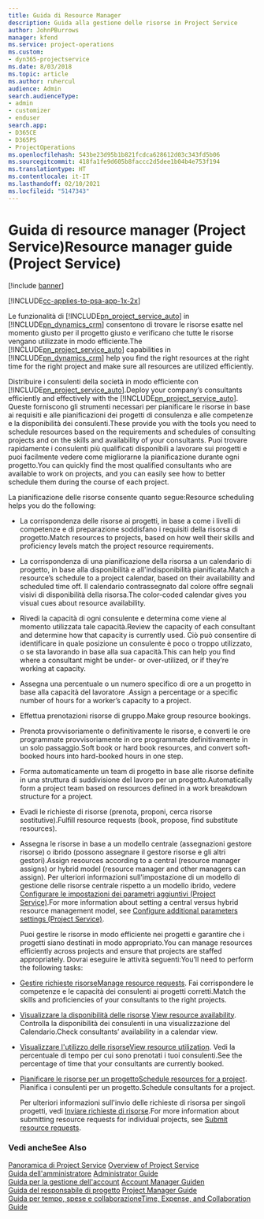 ```yaml
---
title: Guida di Resource Manager
description: Guida alla gestione delle risorse in Project Service
author: JohnPBurrows
manager: kfend
ms.service: project-operations
ms.custom:
- dyn365-projectservice
ms.date: 8/03/2018
ms.topic: article
ms.author: ruhercul
audience: Admin
search.audienceType:
- admin
- customizer
- enduser
search.app:
- D365CE
- D365PS
- ProjectOperations
ms.openlocfilehash: 543be23d95b1b821fcdca628612d03c343fd5b06
ms.sourcegitcommit: 418fa1fe9d605b8faccc2d5dee1b04b4e753f194
ms.translationtype: HT
ms.contentlocale: it-IT
ms.lasthandoff: 02/10/2021
ms.locfileid: "5147343"
---
```

# <a name="resource-manager-guide-project-service"></a><span data-ttu-id="bdd17-103">Guida di resource manager (Project Service)</span><span class="sxs-lookup"><span data-stu-id="bdd17-103">Resource manager guide (Project Service)</span></span>

[!include [banner](../includes/psa-now-project-operations.md)]

[!INCLUDE[cc-applies-to-psa-app-1x-2x](../includes/cc-applies-to-psa-app-1x-2x.md)]

<span data-ttu-id="bdd17-104">Le funzionalità di [!INCLUDE[pn_project_service_auto](../includes/pn-project-service-auto.md)] in [!INCLUDE[pn_dynamics_crm](../includes/pn-dynamics-crm.md)] consentono di trovare le risorse esatte nel momento giusto per il progetto giusto e verificano che tutte le risorse vengano utilizzate in modo efficiente.</span><span class="sxs-lookup"><span data-stu-id="bdd17-104">The [!INCLUDE[pn_project_service_auto](../includes/pn-project-service-auto.md)] capabilities in [!INCLUDE[pn_dynamics_crm](../includes/pn-dynamics-crm.md)] help you find the right resources at the right time for the right project and make sure all resources are utilized efficiently.</span></span>  
  
 <span data-ttu-id="bdd17-105">Distribuire i consulenti della società in modo efficiente con [!INCLUDE[pn_project_service_auto](../includes/pn-project-service-auto.md)].</span><span class="sxs-lookup"><span data-stu-id="bdd17-105">Deploy your company’s consultants efficiently and effectively with the [!INCLUDE[pn_project_service_auto](../includes/pn-project-service-auto.md)].</span></span> <span data-ttu-id="bdd17-106">Queste forniscono gli strumenti necessari per pianificare le risorse in base ai requisiti e alle pianificazioni dei progetti di consulenza e alle competenze e la disponibilità dei consulenti.</span><span class="sxs-lookup"><span data-stu-id="bdd17-106">These provide you with the tools you need to schedule resources based on the requirements and schedules of consulting projects and on the skills and availability of your consultants.</span></span> <span data-ttu-id="bdd17-107">Puoi trovare rapidamente i consulenti più qualificati disponibili a lavorare sui progetti e puoi facilmente vedere come migliorarne la pianificazione durante ogni progetto.</span><span class="sxs-lookup"><span data-stu-id="bdd17-107">You can quickly find the most qualified consultants who are available to work on projects, and you can easily see how to better schedule them during the course of each project.</span></span>  
  
 <span data-ttu-id="bdd17-108">La pianificazione delle risorse consente quanto segue:</span><span class="sxs-lookup"><span data-stu-id="bdd17-108">Resource scheduling helps you do the following:</span></span>  
  
- <span data-ttu-id="bdd17-109">La corrispondenza delle risorse ai progetti, in base a come i livelli di competenze e di preparazione soddisfano i requisiti della risorsa di progetto.</span><span class="sxs-lookup"><span data-stu-id="bdd17-109">Match resources to projects, based on how well their skills and proficiency levels match the project resource requirements.</span></span>  
  
- <span data-ttu-id="bdd17-110">La corrispondenza di una pianificazione della risorsa a un calendario di progetto, in base alla disponibilità e all'indisponibilità pianificata.</span><span class="sxs-lookup"><span data-stu-id="bdd17-110">Match a resource’s schedule to a project calendar, based on their availability and scheduled time off.</span></span> <span data-ttu-id="bdd17-111">Il calendario contrassegnato dal colore offre segnali visivi di disponibilità della risorsa.</span><span class="sxs-lookup"><span data-stu-id="bdd17-111">The color-coded calendar gives you visual cues about resource availability.</span></span>  
  
- <span data-ttu-id="bdd17-112">Rivedi la capacità di ogni consulente e determina come viene al momento utilizzata tale capacità.</span><span class="sxs-lookup"><span data-stu-id="bdd17-112">Review the capacity of each consultant and determine how that capacity is currently used.</span></span> <span data-ttu-id="bdd17-113">Ciò può consentire di identificare in quale posizione un consulente è poco o troppo utilizzato, o se sta lavorando in base alla sua capacità.</span><span class="sxs-lookup"><span data-stu-id="bdd17-113">This can help you find where a consultant might be under- or over-utilized, or if they’re working at capacity.</span></span>  
  
- <span data-ttu-id="bdd17-114">Assegna una percentuale o un numero specifico di ore a un progetto in base alla capacità del lavoratore .</span><span class="sxs-lookup"><span data-stu-id="bdd17-114">Assign a percentage or a specific number of hours for a worker’s capacity to a project.</span></span>  
  
- <span data-ttu-id="bdd17-115">Effettua prenotazioni risorse di gruppo.</span><span class="sxs-lookup"><span data-stu-id="bdd17-115">Make group resource bookings.</span></span>  
  
- <span data-ttu-id="bdd17-116">Prenota provvisoriamente o definitivamente le risorse, e converti le ore programmate provvisoriamente in ore programmate definitivamente in un solo passaggio.</span><span class="sxs-lookup"><span data-stu-id="bdd17-116">Soft book or hard book resources, and convert soft-booked hours into hard-booked hours in one step.</span></span>  
  
- <span data-ttu-id="bdd17-117">Forma automaticamente un team di progetto in base alle risorse definite in una struttura di suddivisione del lavoro per un progetto.</span><span class="sxs-lookup"><span data-stu-id="bdd17-117">Automatically form a project team based on resources defined in a work breakdown structure for a project.</span></span>  
  
- <span data-ttu-id="bdd17-118">Evadi le richieste di risorse (prenota, proponi, cerca risorse sostitutive).</span><span class="sxs-lookup"><span data-stu-id="bdd17-118">Fulfill resource requests (book, propose, find substitute resources).</span></span>  
  
- <span data-ttu-id="bdd17-119">Assegna le risorse in base a un modello centrale (assegnazioni gestore risorse) o ibrido (possono assegnare il gestore risorse e gli altri gestori).</span><span class="sxs-lookup"><span data-stu-id="bdd17-119">Assign resources according to a central (resource manager assigns) or hybrid model (resource manager and other managers can assign).</span></span> <span data-ttu-id="bdd17-120">Per ulteriori informazioni sull'impostazione di un modello di gestione delle risorse centrale rispetto a un modello ibrido, vedere [Configurare le impostazioni dei parametri aggiuntivi (Project Service)](../psa/configure-additional-parameters-settings.md).</span><span class="sxs-lookup"><span data-stu-id="bdd17-120">For more information about setting a central versus hybrid resource management model, see [Configure additional parameters settings (Project Service)](../psa/configure-additional-parameters-settings.md).</span></span>  
  
  <span data-ttu-id="bdd17-121">Puoi gestire le risorse in modo efficiente nei progetti e garantire che i progetti siano destinati in modo appropriato.</span><span class="sxs-lookup"><span data-stu-id="bdd17-121">You can manage resources efficiently across projects and ensure that projects are staffed appropriately.</span></span> <span data-ttu-id="bdd17-122">Dovrai eseguire le attività seguenti:</span><span class="sxs-lookup"><span data-stu-id="bdd17-122">You’ll need to perform the following tasks:</span></span>  
  
- <span data-ttu-id="bdd17-123">[Gestire richieste risorse](../psa/manage-resource-requests.md)</span><span class="sxs-lookup"><span data-stu-id="bdd17-123">[Manage resource requests](../psa/manage-resource-requests.md).</span></span> <span data-ttu-id="bdd17-124">Fai corrispondere le competenze e le capacità dei consulenti ai progetti corretti.</span><span class="sxs-lookup"><span data-stu-id="bdd17-124">Match the skills and proficiencies of your consultants to the right projects.</span></span>  
  
- <span data-ttu-id="bdd17-125">[Visualizzare la disponibilità delle risorse](../psa/view-resource-availability.md).</span><span class="sxs-lookup"><span data-stu-id="bdd17-125">[View resource availability](../psa/view-resource-availability.md).</span></span> <span data-ttu-id="bdd17-126">Controlla la disponibilità dei consulenti in una visualizzazione del Calendario.</span><span class="sxs-lookup"><span data-stu-id="bdd17-126">Check consultants’ availability in a calendar view.</span></span>  
  
- <span data-ttu-id="bdd17-127">[Visualizzare l'utilizzo delle risorse](../psa/view-resource-utilization.md)</span><span class="sxs-lookup"><span data-stu-id="bdd17-127">[View resource utilization](../psa/view-resource-utilization.md).</span></span> <span data-ttu-id="bdd17-128">Vedi la percentuale di tempo per cui sono prenotati i tuoi consulenti.</span><span class="sxs-lookup"><span data-stu-id="bdd17-128">See the percentage of time that your consultants are currently booked.</span></span>  
  
- <span data-ttu-id="bdd17-129">[Pianificare le risorse per un progetto](../psa/schedule-resources-project.md)</span><span class="sxs-lookup"><span data-stu-id="bdd17-129">[Schedule resources for a project](../psa/schedule-resources-project.md).</span></span> <span data-ttu-id="bdd17-130">Pianifica i consulenti per un progetto.</span><span class="sxs-lookup"><span data-stu-id="bdd17-130">Schedule consultants for a project.</span></span>  
  
  <span data-ttu-id="bdd17-131">Per ulteriori informazioni sull'invio delle richieste di risorsa per singoli progetti, vedi [Inviare richieste di risorse](../psa/submit-resource-requests.md).</span><span class="sxs-lookup"><span data-stu-id="bdd17-131">For more information about submitting resource requests for individual projects, see [Submit resource requests](../psa/submit-resource-requests.md).</span></span>  
  
### <a name="see-also"></a><span data-ttu-id="bdd17-132">Vedi anche</span><span class="sxs-lookup"><span data-stu-id="bdd17-132">See Also</span></span>  
 <span data-ttu-id="bdd17-133">[Panoramica di Project Service](../psa/overview.md) </span><span class="sxs-lookup"><span data-stu-id="bdd17-133">[Overview of Project Service](../psa/overview.md) </span></span>  
 <span data-ttu-id="bdd17-134">[Guida dell'amministratore](../psa/admin-guide.md) </span><span class="sxs-lookup"><span data-stu-id="bdd17-134">[Administrator Guide](../psa/admin-guide.md) </span></span>  
 <span data-ttu-id="bdd17-135">[Guida per la gestione dell'account](../psa/account-manager-guide.md) </span><span class="sxs-lookup"><span data-stu-id="bdd17-135">[Account Manager Guiden](../psa/account-manager-guide.md) </span></span>  
 <span data-ttu-id="bdd17-136">[Guida del responsabile di progetto](../psa/project-manager-guide.md) </span><span class="sxs-lookup"><span data-stu-id="bdd17-136">[Project Manager Guide](../psa/project-manager-guide.md) </span></span>  
 [<span data-ttu-id="bdd17-137">Guida per tempo, spese e collaborazione</span><span class="sxs-lookup"><span data-stu-id="bdd17-137">Time, Expense, and Collaboration Guide</span></span>](../psa/time-expense-collaboration-guide.md)
